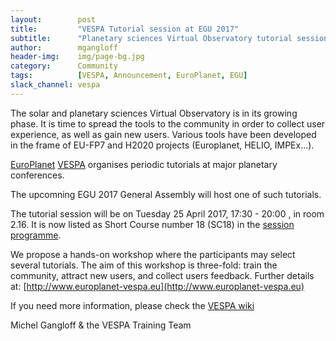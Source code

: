```yaml
---
layout:        post
title:         "VESPA Tutorial session at EGU 2017"
subtitle:      "Planetary sciences Virtual Observatory tutorial session"
author:        mgangloff
header-img:    img/page-bg.jpg
category:      Community
tags:          [VESPA, Announcement, EuroPlanet, EGU]
slack_channel: vespa
---
```


The solar and planetary sciences Virtual Observatory is in its growing phase. It is time to spread the tools to the community in order to collect user experience, as well as gain new users. Various tools have been developed in the frame of EU-FP7 and H2020 projects (Europlanet, HELIO, IMPEx...).

[EuroPlanet](http://www.europlanet-2020-ri.eu) [VESPA](http://europlanet-vespa.eu) organises periodic tutorials at major planetary conferences.

The upcomning EGU 2017 General Assembly will host one of such tutorials.

The tutorial session will be on Tuesday 25 April 2017, 17:30 - 20:00 , in room 2.16. It is now listed as Short Course number 18 (SC18) in the [session programme](http://meetingorganizer.copernicus.org/EGU2017/sessionprogramme/stm).

We propose a hands-on workshop where the participants may select several tutorials. The aim of this workshop is three-fold: train the community, attract new users, and collect users feedback. Further details at: [http://www.europlanet-vespa.eu](http://www.europlanet-vespa.eu)

If you need more information, please check the [VESPA wiki](https://voparis-confluence.obspm.fr/display/VES/VA-Task+6.+Training)

Michel Gangloff & the VESPA Training Team
